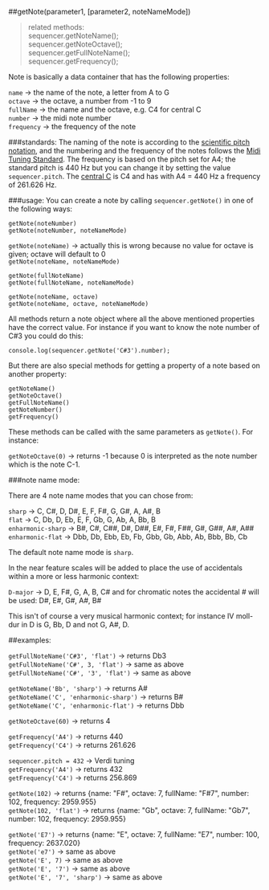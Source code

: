 ##getNote(parameter1, [parameter2, noteNameMode])
>related methods:  
>sequencer.getNoteName();  
>sequencer.getNoteOctave();  
>sequencer.getFullNoteName();  
>sequencer.getFrequency();  

Note is basically a data container that has the following properties:  
  
`name` → the name of the note, a letter from A to G  
`octave` → the octave, a number from -1 to 9  
`fullName` → the name and the octave, e.g. C4 for central C  
`number` → the midi note number  
`frequency` → the frequency of the note 
  
###standards:
The naming of the note is according to the [scientific pitch notation](http://en.wikipedia.org/wiki/Scientific_pitch_notation), and the numbering and the frequency of the notes follows the [Midi Tuning Standard](http://en.wikipedia.org/wiki/MIDI_Tuning_Standard). The frequency is based on the pitch set for A4; the standard pitch is 440 Hz but you can change it by setting the value `sequencer.pitch`. The [central C](http://en.wikipedia.org/wiki/Middle_C) is C4 and has with A4 = 440 Hz a frequency of 261.626 Hz.

###usage:
You can create a note by calling `sequencer.getNote()` in one of the following ways:  
  
  
`getNote(noteNumber)`  
`getNote(noteNumber, noteNameMode)`  
  
`getNote(noteName)` → actually this is wrong because no value for octave is given; octave will default to 0  
`getNote(noteName, noteNameMode)`  
    
`getNote(fullNoteName)`  
`getNote(fullNoteName, noteNameMode)`  
    
`getNote(noteName, octave)`  
`getNote(noteName, octave, noteNameMode)`    
  
  
All methods return a note object where all the above mentioned properties have the correct value. For instance if you want to know the note number of C#3 you could do this:    
  
`console.log(sequencer.getNote('C#3').number);`  
    
But there are also special methods for getting a property of a note based on another property:  
  
`getNoteName()`   
`getNoteOctave()`   
`getFullNoteName()`   
`getNoteNumber()`   
`getFrequency()`  
  
These methods can be called with the same parameters as `getNote()`. For instance:  
  
`getNoteOctave(0)` → returns -1 because 0 is interpreted as the note number which is the note C-1.  

###note name mode:

There are 4 note name modes that you can chose from:  
  
`sharp` →  C, C#, D, D#, E, F, F#, G, G#, A, A#, B  
`flat` →  C, Db, D, Eb, E, F, Gb, G, Ab, A, Bb, B  
`enharmonic-sharp` → B#, C#, C##, D#, D##, E#, F#, F##, G#, G##, A#, A##  
`enharmonic-flat` → Dbb, Db, Ebb, Eb, Fb, Gbb, Gb, Abb, Ab, Bbb, Bb, Cb  
  
The default note name mode is `sharp`.  
  
In the near feature scales will be added to place the use of accidentals within a more or less harmonic context:  
  
`D-major` → D, E, F#, G, A, B, C# and for chromatic notes the accidental # will be used: D#, E#, G#, A#, B#
  
This isn't of course a very musical harmonic context; for instance IV moll-dur in D is G, Bb, D and not G, A#, D.


  
##examples:

`getFullNoteName('C#3', 'flat')` → returns Db3  
`getFullNoteName('C#', 3, 'flat')` → same as above  
`getFullNoteName('C#', '3', 'flat')` → same as above  
    
`getNoteName('Bb', 'sharp')` → returns A#  
`getNoteName('C', 'enharmonic-sharp')` → returns B#  
`getNoteName('C', 'enharmonic-flat')` → returns Dbb  
  
`getNoteOctave(60)` → returns 4  
  
`getFrequency('A4')` → returns 440  
`getFrequency('C4')` → returns 261.626  

`sequencer.pitch = 432` → Verdi tuning  
`getFrequency('A4')` → returns 432  
`getFrequency('C4')` → returns 256.869  
  
`getNote(102)` → returns {name: "F#", octave: 7, fullName: "F#7", number: 102, frequency: 2959.955}  
`getNote(102, 'flat')` → returns {name: "Gb", octave: 7, fullName: "Gb7", number: 102, frequency: 2959.955}  
  
`getNote('E7')` → returns {name: "E", octave: 7, fullName: "E7", number: 100, frequency: 2637.020}  
`getNote('e7')` → same as above  
`getNote('E', 7)` → same as above  
`getNote('E', '7')` → same as above  
`getNote('E', '7', 'sharp')` → same as above  
